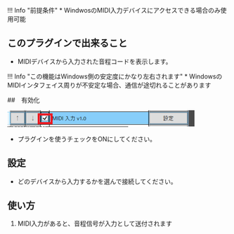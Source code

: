 !!! Info "前提条件"
    * WindwosのMIDI入力デバイスにアクセスできる場合のみ使用可能

## このプラグインで出来ること

* MIDIデバイスから入力された音程コードを表示します。

!!! Info "この機能はWindows側の安定度にかなり左右されます"
    * WindowsのMIDIインタフェイス周りが不安定な場合、通信が途切れることがあります

##　有効化

![再生](images/plugin_midiinput_p1.png)

* プラグインを使うチェックをONにしてください。

## 設定

* どのデバイスから入力するかを選んで接続してください。

## 使い方
1. MIDI入力があると、音程信号が入力として送付されます
